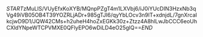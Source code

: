 $START$zMuLlS/VUyEfxKoXYB/MQnpPZgT4m1LXVbj6/iJ0iYUcDIN3HzxNb3qVg49iVB05OB4T39YOZRLjADr+985gTJI6/qyYbLOcv3n9lT+xdnjdL/7gnXrcaIkcjwD9D1/JQW42CMs+h2uheH4hoZxEGKk30z+Ztzz4A8hlLwJbCCC6eoUhCXldYNpeWTCPVMXE0QFlyEPO6wDiLD4eO25glQ==$END$
